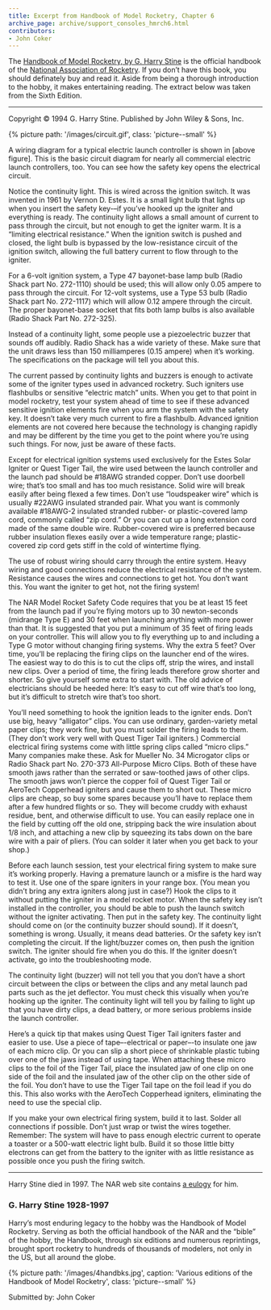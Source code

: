 ```yaml
---
title: Excerpt from Handbook of Model Rocketry, Chapter 6
archive_page: archive/support_consoles_hmrch6.html
contributors:
- John Coker
---
```

The [Handbook of Model Rocketry, by G. Harry Stine][1] is the official handbook of the [National Association of Rocketry][2].
If you don’t have this book, you should definately buy and read it.
Aside from being a thorough introduction to the hobby, it makes entertaining reading.
The extract below was taken from the Sixth Edition.

---

Copyright © 1994 G. Harry Stine. Published by John Wiley & Sons, Inc.

{% picture path: '/images/circuit.gif', class: 'picture--small' %}

A wiring diagram for a typical electric launch controller is shown in [above figure].
This is the basic circuit diagram for nearly all commercial electric launch controllers, too.
You can see how the safety key opens the electrical circuit.

Notice the continuity light.
This is wired across the ignition switch.
It was invented in 1961 by Vernon D. Estes.
It is a small light bulb that lights up when you insert the safety key-–if you’ve hooked up the igniter and everything is ready.
The continuity light allows a small amount of current to pass through the circuit, but not enough to get the igniter warm.
It is a “limiting electrical resistance.” When the ignition switch is pushed and closed, the light bulb is bypassed by the low-resistance circuit of the ignition switch, allowing the full battery current to flow through to the igniter.

For a 6-volt ignition system, a Type 47 bayonet-base lamp bulb (Radio Shack part No. 272-1110) should be used; this will allow only 0.05 ampere to pass through the circuit.
For 12-volt systems, use a Type 53 bulb (Radio Shack part No. 272-1117) which will allow 0.12 ampere through the circuit.
The proper bayonet-base socket that fits both lamp bulbs is also available (Radio Shack Part No. 272-325).

Instead of a continuity light, some people use a piezoelectric buzzer that sounds off audibly.
Radio Shack has a wide variety of these.
Make sure that the unit draws less than 150 milliamperes (0.15 ampere) when it’s working.
The specifications on the package will tell you about this.

The current passed by continuity lights and buzzers is enough to activate some of the igniter types used in advanced rocketry.
Such igniters use flashbulbs or sensitive “electric match” units.
When you get to that point in model rocketry, test your system ahead of time to see if these advanced sensitive ignition elements fire when you arm the system with the safety key.
It doesn’t take very much current to fire a flashbulb.
Advanced ignition elements are not covered here because the technology is changing rapidly and may be different by the time you get to the point where you’re using such things.
For now, just be aware of these facts.

Except for electrical ignition systems used exclusively for the Estes Solar Igniter or Quest Tiger Tail, the wire used between the launch controller and the launch pad should be #18AWG stranded copper.
Don’t use doorbell wire; that’s too small and has too much resistance.
Solid wire will break easily after being flexed a few times.
Don’t use “loudspeaker wire” which is usually #22AWG insulated stranded pair.
What you want is commonly available #18AWG-2 insulated stranded rubber- or plastic-covered lamp cord, commonly called “zip cord.”
Or you can cut up a long extension cord made of the same double wire.
Rubber-covered wire is preferred because rubber insulation flexes easily over a wide temperature range; plastic-covered zip cord gets stiff in the cold of wintertime flying.

The use of robust wiring should carry through the entire system.
Heavy wiring and good connections reduce the electrical resistance of the system.
Resistance causes the wires and connections to get hot.
You don’t want this.
You want the igniter to get hot, not the firing system!

The NAR Model Rocket Safety Code requires that you be at least 15 feet from the launch pad if you’re flying motors up to 30 newton-seconds (midrange Type E) and 30 feet when launching anything with more power than that.
It is suggested that you put a minimum of 35 feet of firing leads on your controller.
This will allow you to fly everything up to and including a Type G motor without changing firing systems.
Why the extra 5 feet? Over time, you’ll be replacing the firing clips on the launcher end of the wires.
The easiest way to do this is to cut the clips off, strip the wires, and install new clips.
Over a period of time, the firing leads therefore grow shorter and shorter.
So give yourself some extra to start with.
The old advice of electricians should be heeded here: It’s easy to cut off wire that’s too long, but it’s difficult to stretch wire that’s too short.

You’ll need something to hook the ignition leads to the igniter ends.
Don’t use big, heavy “alligator” clips.
You can use ordinary, garden-variety metal paper clips; they work fine, but you must solder the firing leads to them.
(They don’t work very well with Quest Tiger Tail igniters.)
Commercial electrical firing systems come with little spring clips called “micro clips.”
Many companies make these. Ask for Mueller No. 34 Microgator clips or Radio Shack part No. 270-373 All-Purpose Micro Clips.
Both of these have smooth jaws rather than the serrated or saw-toothed jaws of other clips.
The smooth jaws won’t pierce the copper foil of Quest Tiger Tail or AeroTech Copperhead igniters and cause them to short out.
These micro clips are cheap, so buy some spares because you’ll have to replace them after a few hundred flights or so.
They will become cruddy with exhaust residue, bent, and otherwise difficult to use.
You can easily replace one in the field by cutting off the old one, stripping back the wire insulation about 1/8 inch, and attaching a new clip by squeezing its tabs down on the bare wire with a pair of pliers.
(You can solder it later when you get back to your shop.)

Before each launch session, test your electrical firing system to make sure it’s working properly.
Having a premature launch or a misfire is the hard way to test it.
Use one of the spare igniters in your range box.
(You mean you didn’t bring any extra igniters along just in case?) Hook the clips to it without putting the igniter in a model rocket motor.
When the safety key isn’t installed in the controller, you should be able to push the launch switch without the igniter activating.
Then put in the safety key.
The continuity light should come on (or the continuity buzzer should sound).
If it doesn’t, something is wrong.
Usually, it means dead batteries.
Or the safety key isn’t completing the circuit.
If the light/buzzer comes on, then push the ignition switch.
The igniter should fire when you do this.
If the igniter doesn’t activate, go into the troubleshooting mode.

The continuity light (buzzer) will not tell you that you don’t have a short circuit between the clips or between the clips and any metal launch pad parts such as the jet deflector.
You must check this visually when you’re hooking up the igniter.
The continuity light will tell you by failing to light up that you have dirty clips, a dead battery, or more serious problems inside the launch controller.

Here’s a quick tip that makes using Quest Tiger Tail igniters faster and easier to use.
Use a piece of tape–-electrical or paper–-to insulate one jaw of each micro clip.
Or you can slip a short piece of shrinkable plastic tubing over one of the jaws instead of using tape.
When attaching these micro clips to the foil of the Tiger Tail, place the insulated jaw of one clip on one side of the foil and the insulated jaw of the other clip on the other side of the foil.
You don’t have to use the Tiger Tail tape on the foil lead if you do this.
This also works with the AeroTech Copperhead igniters, eliminating the need to use the special clip.

If you make your own electrical firing system, build it to last.
Solder all connections if possible.
Don’t just wrap or twist the wires together.
Remember: The system will have to pass enough electric current to operate a toaster or a 500-watt electric light bulb.
Build it so those little bitty electrons can get from the battery to the igniter with as little resistance as possible once you push the firing switch.

---

Harry Stine died in 1997.
The NAR web site contains [a eulogy][3] for him.

### G. Harry Stine 1928-1997

Harry’s most enduring legacy to the hobby was the Handbook of Model Rocketry.
Serving as both the official handbook of the NAR and the “bible” of the hobby, the Handbook, through six editions and numerous reprintings, brought sport rocketry to hundreds of thousands of modelers, not only in the US, but all around the globe.

{% picture path: '/images/4handbks.jpg', caption: 'Various editions of the Handbook of Model Rocketry', class: 'picture--small' %}

Submitted by: John Coker

[1]: https://www.wiley.com/en-us/Handbook+of+Model+Rocketry%2C+7th+Edition-p-9780471472421
[2]: https:///www.nar.org
[3]: https://web.archive.org/web/20010428225356/http://www.nar.org/NARstine.html
